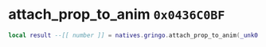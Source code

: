 # attach_prop_to_anim `0x0436C0BF`

```lua
local result --[[ number ]] = natives.gringo.attach_prop_to_anim(_unk0 --[[ number ]], _unk1 --[[ number ]], _unk2 --[[ number ]], _unk3 --[[ number ]], _unk4 --[[ number ]], _unk5 --[[ number ]])
```